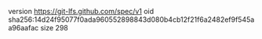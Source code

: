 version https://git-lfs.github.com/spec/v1
oid sha256:14d24f95077f0ada960552898843d080b4cb12f21f6a2482ef9f545aa96aafac
size 298
